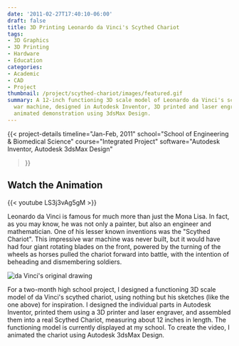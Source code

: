 ```yaml
---
date: '2011-02-27T17:40:10-06:00'
draft: false
title: 3D Printing Leonardo da Vinci's Scythed Chariot
tags:
- 3D Graphics
- 3D Printing
- Hardware
- Education
categories:
- Academic
- CAD
- Project
thumbnail: /project/scythed-chariot/images/featured.gif
summary: A 12-inch functioning 3D scale model of Leonardo da Vinci's scythed chariot
  war machine, designed in Autodesk Inventor, 3D printed and laser engraved, with
  animated demonstration using 3dsMax Design.
---
```

{{< project-details
  timeline="Jan-Feb, 2011"
  school="School of Engineering & Biomedical Science"
  course="Integrated Project"
  software="Autodesk Inventor, Autodesk 3dsMax Design"
>}}

## Watch the Animation

{{< youtube LS3j3vAg5gM >}}


Leonardo da Vinci is famous for much more than just the Mona Lisa. In fact, as you may know, he was not only a painter, but also an engineer and mathematician. One of his lesser known inventions was the "Scythed Chariot". This impressive war machine was never built, but it would have had four giant rotating blades on the front, powered by the turning of the wheels as horses pulled the chariot forward into battle, with the intention of beheading and dismembering soldiers.

![da Vinci's original drawing](https://upload.wikimedia.org/wikipedia/commons/6/6a/Scythed_chariot_by_da_Vinci.jpg)

For a two-month high school project, I designed a functioning 3D scale model of da Vinci's scythed chariot, using nothing but his sketches (like the one above) for inspiration. I designed the individual parts in Autodesk Inventor, printed them using a 3D printer and laser engraver, and assembled them into a real Scythed Chariot, measuring about 12 inches in length. The functioning model is currently displayed at my school. To create the video, I animated the chariot using Autodesk 3dsMax Design.
